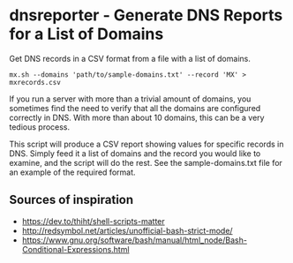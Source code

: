 # dnsreporter - Generate DNS Reports for a List of Domains

Get DNS records in a CSV format from a file with a list of domains.

`mx.sh --domains 'path/to/sample-domains.txt' --record 'MX' > mxrecords.csv`

If you run a server with more than a trivial amount of domains, you 
sometimes find the need to verify that all the domains are configured 
correctly in DNS. With more than about 10 domains, this can be a very
tedious process.

This script will produce a CSV report showing values for specific 
records in DNS. Simply feed it a list of domains and the record you 
would like to examine, and the script will do the rest. See the 
sample-domains.txt file for an example of the required format.

## Sources of inspiration
* https://dev.to/thiht/shell-scripts-matter
* http://redsymbol.net/articles/unofficial-bash-strict-mode/
* https://www.gnu.org/software/bash/manual/html_node/Bash-Conditional-Expressions.html
